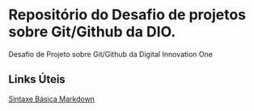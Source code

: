 # Repositório do Desafio de projetos sobre Git/Github da DIO.
Desafio de Projeto sobre Git/Github da Digital Innovation One

## Links Úteis
[Sintaxe Básica Markdown](https://www.markdownguide.org/basic-syntax/)
